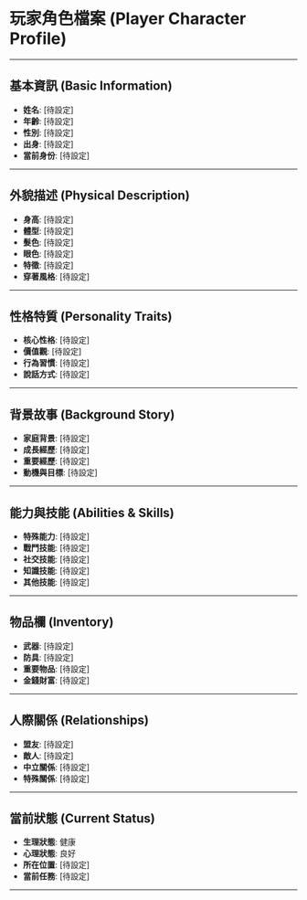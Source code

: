 # 玩家角色檔案 (Player Character Profile)

---

## 基本資訊 (Basic Information)

*   **姓名**: [待設定]
*   **年齡**: [待設定]
*   **性別**: [待設定]
*   **出身**: [待設定]
*   **當前身份**: [待設定]

---

## 外貌描述 (Physical Description)

*   **身高**: [待設定]
*   **體型**: [待設定]
*   **髮色**: [待設定]
*   **眼色**: [待設定]
*   **特徵**: [待設定]
*   **穿著風格**: [待設定]

---

## 性格特質 (Personality Traits)

*   **核心性格**: [待設定]
*   **價值觀**: [待設定]
*   **行為習慣**: [待設定]
*   **說話方式**: [待設定]

---

## 背景故事 (Background Story)

*   **家庭背景**: [待設定]
*   **成長經歷**: [待設定]
*   **重要經歷**: [待設定]
*   **動機與目標**: [待設定]

---

## 能力與技能 (Abilities & Skills)

*   **特殊能力**: [待設定]
*   **戰鬥技能**: [待設定]
*   **社交技能**: [待設定]
*   **知識技能**: [待設定]
*   **其他技能**: [待設定]

---

## 物品欄 (Inventory)

*   **武器**: [待設定]
*   **防具**: [待設定]
*   **重要物品**: [待設定]
*   **金錢財富**: [待設定]

---

## 人際關係 (Relationships)

*   **盟友**: [待設定]
*   **敵人**: [待設定]
*   **中立關係**: [待設定]
*   **特殊關係**: [待設定]

---

## 當前狀態 (Current Status)

*   **生理狀態**: 健康
*   **心理狀態**: 良好
*   **所在位置**: [待設定]
*   **當前任務**: [待設定]

---